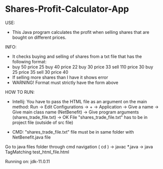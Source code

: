 # Shares-Profit-Calculator-App

USE: 
- This Java program calculates the profit when selling shares that are bought on different prices.

INFO: 
- It checks buying and selling of shares from a txt file that has the following format:
- buy 50 price 25
buy 40 price 22
buy 30 price 33
sell 110 price 30
buy 25 price 35
sell 30 price 40
- If selling more shares than I have it shows error
- WARNING! Format must strictly have the form above

HOW TO RUN: 
- Intellij: You have to pass the HTML file as an argument on the main method: Run -> Edit Configurations -> + -> Application -> Give a name 
-> Give main class name (NetBenefit) -> Give program arguments (shares_trade_file.txt) 
-> OK 
File "shares_trade_file.txt" has to be in project file (outside of src file) 

- CMD: "shares_trade_file.txt" file must be in same folder with NetBenefit.java file 

Go to java files folder through cmd navigation ( cd ) -> javac *.java -> java TagMatching test_html_file.html


Running on: jdk-11.0.11
